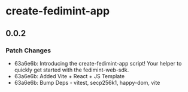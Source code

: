 # create-fedimint-app

## 0.0.2

### Patch Changes

- 63a6e6b: Introducing the create-fedimint-app script! Your helper to quickly get started with the fedimint-web-sdk.
- 63a6e6b: Added Vite + React + JS Template
- 63a6e6b: Bump Deps - vitest, secp256k1, happy-dom, vite
